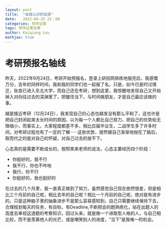 ```yaml
---
layout: post
title:  "自我认识的加深"
date:   2022-09-25 22：00
categories: 写作记录
tags: 写作记录日常 
author: Kaiqiang Lou
mathjax: true
---
```




# 考研预报名轴线

  昨天，2022年9月24日，考研开始预报名，登录上研招网熟练地报完后，我感慨万分，去年的同样时间，我和我的同学们也一起报了名，只是，如今已是时过境迁，张良已进入东北大学，而自己还在考研，想到这里，我惊醒地发现自己又开始掉入对向往过去的深渊里了，把握住当下，与时间做朋友，才是自己最应该做的事。

  越是接近考研（12月24日），我发现自己的心态也越发没有那么平和了，这也许是把自己封闭起来太长时间的原因，以为每一个人都比自己努力，把自己的优势给无限缩小，而事实上，大家程度都差不多，相比应届毕业生，二战学生多了许多时间，对考研过程也有了一定的了解······这些优势，居然被自己渐渐地抛在了脑后，取而代之的是对自己的怀疑，对自己过去的放不下。

  心态真的是需要不断成长的，按照笑来老师的说法，心态主要经历四个阶段：

- 你挺好的，我不行
- 我不行，你也不咋地
- 我行，你不行
- 你挺好的，我也挺好的

在过去的几个月里，我一直真正做到了努力，虽然感觉自己现在依然很差，但是相比三个月前的自己呢，相比去年的自己呢？相比一个月前的自己呢，绝对是有进步的，只是这种脑子里的抽象进步不是那么容易感知到，自己只需要继续保持下去，合理规划每天的任务，有目标，有Deadline,不断把会的题熟练化，站在出题人的高度去审视这道题的考察知识，回过头来，就是做一个进取型人格的人，与自己相比较，而不是羡慕他人的光芒，或是嘲笑别人的进度，“当下”是我唯一的机会。